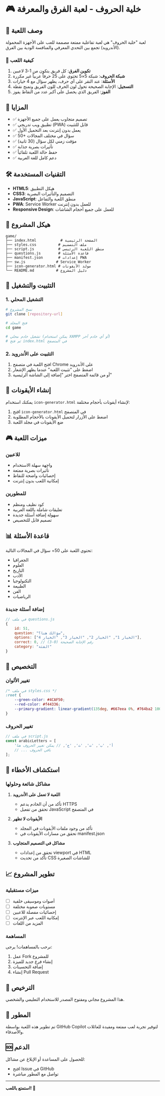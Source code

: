 # 🎮 خلية الحروف - لعبة الفرق والمعرفة

## 📖 وصف اللعبة

لعبة "خلية الحروف" هي لعبة تفاعلية ممتعة مصممة للعب على الأجهزة المحمولة (الأندرويد) تجمع بين التحدي المعرفي والمنافسة الودية بين الفرق.

### 🎯 كيفية اللعب

1. **تكوين الفرق**: كل فريق يتكون من 1-3 لاعبين
2. **شبكة الحروف**: شبكة 5×5 تحتوي على 25 حرفاً عربياً غير مكررة
3. **الأسئلة**: عند النقر على أي حرف، يظهر سؤال مع 4 خيارات
4. **التسجيل**: الإجابة الصحيحة تحول لون الحرف للون الفريق وتمنح نقطة
5. **الفوز**: الفريق الذي يحصل على أكبر عدد من النقاط يفوز

## 🚀 المزايا

- ✅ تصميم متجاوب يعمل على جميع الأجهزة
- ✅ تطبيق ويب تدريجي (PWA) قابل للتثبيت
- ✅ يعمل بدون إنترنت بعد التحميل الأول
- ✅ 50+ سؤال في مختلف المجالات
- ✅ مؤقت زمني لكل سؤال (30 ثانية)
- ✅ تأثيرات بصرية جذابة
- ✅ حفظ حالة اللعبة تلقائياً
- ✅ دعم كامل للغة العربية

## 🛠️ التقنيات المستخدمة

- **HTML5**: هيكل التطبيق
- **CSS3**: التصميم والتأثيرات البصرية
- **JavaScript**: منطق اللعبة والتفاعل
- **PWA**: Service Worker للعمل بدون إنترنت
- **Responsive Design**: للعمل على جميع أحجام الشاشات

## 📁 هيكل المشروع

```
game/
├── index.html           # الصفحة الرئيسية
├── styles.css          # ملف التصميم
├── script.js           # منطق اللعبة الرئيسي
├── questions.js        # قاعدة الأسئلة
├── manifest.json       # إعدادات PWA
├── sw.js              # Service Worker
├── icon-generator.html # مولد الأيقونات
└── README.md          # دليل المشروع
```

## 🔧 التثبيت والتشغيل

### 1. التشغيل المحلي

```bash
# نسخ المشروع
git clone [repository-url]

# فتح المجلد
cd game

# تشغيل خادم محلي (يمكن استخدام XAMPP أو أي خادم آخر)
# ثم فتح index.html في المتصفح
```

### 2. التثبيت على الأندرويد

1. افتح اللعبة في متصفح Chrome على الأندرويد
2. اضغط على "تثبيت اللعبة" عندما يظهر الإشعار
3. أو من قائمة المتصفح اختر "إضافة إلى الشاشة الرئيسية"

## 🎨 إنشاء الأيقونات

يمكنك استخدام `icon-generator.html` لإنشاء أيقونات بأحجام مختلفة:

1. افتح `icon-generator.html` في المتصفح
2. اضغط على الأزرار لتحميل الأيقونات بالأحجام المطلوبة
3. ضع الأيقونات في مجلد اللعبة

## 🎮 ميزات اللعبة

### للاعبين
- واجهة سهلة الاستخدام
- تأثيرات بصرية ممتعة
- إحصائيات واضحة للنقاط
- إمكانية اللعب بدون إنترنت

### للمطورين
- كود نظيف ومنظم
- تعليقات شاملة باللغة العربية
- سهولة إضافة أسئلة جديدة
- تصميم قابل للتخصيص

## 📊 قاعدة الأسئلة

تحتوي اللعبة على 50+ سؤال في المجالات التالية:
- الجغرافيا
- العلوم
- التاريخ
- الأدب
- التكنولوجيا
- الطبيعة
- الفن
- الرياضيات

### إضافة أسئلة جديدة

```javascript
// في ملف questions.js
{
    id: 51,
    question: "سؤالك هنا؟",
    options: ["الخيار 1", "الخيار 2", "الخيار 3", "الخيار 4"],
    correct: 0, // رقم الإجابة الصحيحة (0-3)
    category: "الفئة"
}
```

## 🔧 التخصيص

### تغيير الألوان
```css
/* في ملف styles.css */
:root {
    --green-color: #4CAF50;
    --red-color: #f44336;
    --primary-gradient: linear-gradient(135deg, #667eea 0%, #764ba2 100%);
}
```

### تغيير الحروف
```javascript
// في ملف script.js
const arabicLetters = [
    'أ', 'ب', 'ت', 'ث', 'ج', // يمكن تغيير الحروف هنا
    // ... باقي الحروف
];
```

## 🐛 استكشاف الأخطاء

### مشاكل شائعة وحلولها

1. **اللعبة لا تعمل على الأندرويد**
   - تأكد من أن الخادم يدعم HTTPS
   - تحقق من تفعيل JavaScript في المتصفح

2. **الأيقونات لا تظهر**
   - تأكد من وجود ملفات الأيقونات في المجلد
   - تحقق من مسارات الأيقونات في manifest.json

3. **مشاكل في التصميم المتجاوب**
   - تحقق من إعدادات viewport في HTML
   - تأكد من تحديث CSS للشاشات الصغيرة

## 📈 تطوير المشروع

### ميزات مستقبلية
- [ ] أصوات وموسيقى خلفية
- [ ] مستويات صعوبة مختلفة
- [ ] إحصائيات مفصلة للاعبين
- [ ] إمكانية اللعب عبر الإنترنت
- [ ] المزيد من اللغات

### المساهمة
نرحب بالمساهمات! يرجى:
1. عمل Fork للمشروع
2. إنشاء فرع جديد للميزة
3. إضافة التحسينات
4. إنشاء Pull Request

## 📄 الترخيص

هذا المشروع مجاني ومفتوح المصدر للاستخدام التعليمي والشخصي.

## 👥 المطور

تم تطوير هذه اللعبة بواسطة GitHub Copilot لتوفير تجربة لعب ممتعة ومفيدة للعائلات والأصدقاء.

## 🆘 الدعم

للحصول على المساعدة أو الإبلاغ عن مشاكل:
- افتح Issue في GitHub
- تواصل مع المطور مباشرة

---

**استمتع باللعب! 🎉**

